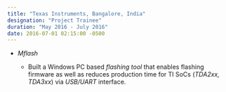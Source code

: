 ```yaml
---
title: "Texas Instruments, Bangalore, India"
designation: "Project Trainee"
duration: "May 2016 - July 2016"
date: 2016-07-01 02:15:00 -0500
---
```


- *Mflash*

	* Built a Windows PC based *flashing tool* that enables flashing firmware as well as reduces production time for TI SoCs (*TDA2xx, TDA3xx*) via *USB/UART* interface. 
